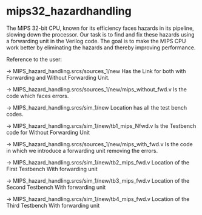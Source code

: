 # mips32_hazardhandling
The MIPS 32-bit CPU, known for its efficiency faces hazards in its pipeline, slowing down the processor. Our task is to find and fix these hazards using a forwarding unit in the Verilog code. The goal is to make the MIPS CPU work better by eliminating the hazards and thereby improving performance.

Reference to the user:

-> MIPS_hazard_handling.srcs/sources_1/new
Has the Link for both with Forwarding and Without Forwarding Unit.

-> MIPS_hazard_handling.srcs/sources_1/new/mips_without_fwd.v
Is the code which faces errors.

-> MIPS_hazard_handling.srcs/sim_1/new
Location has all the test bench codes.

-> MIPS_hazard_handling.srcs/sim_1/new/tb1_mips_Nfwd.v
Is the Testbench code for Without Forwarding Unit

-> MIPS_hazard_handling.srcs/sources_1/new/mips_with_fwd.v
Is the code in which we introduce a forwarding unit removing the errors.

-> MIPS_hazard_handling.srcs/sim_1/new/tb2_mips_fwd.v
Location of the First Testbench With forwarding unit

-> MIPS_hazard_handling.srcs/sim_1/new/tb3_mips_fwd.v
Location of the Second Testbench With forwarding unit

-> MIPS_hazard_handling.srcs/sim_1/new/tb4_mips_fwd.v
Location of the Third Testbench With forwarding unit
